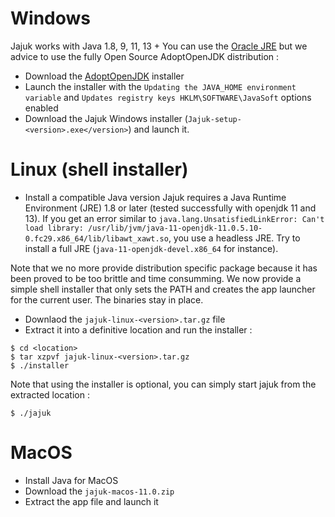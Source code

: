 # Windows
Jajuk works with Java 1.8, 9, 11, 13 +
You can use the [Oracle JRE](https://www.java.com/) but we advice to use the fully Open Source AdoptOpenJDK  distribution :
* Download the [AdoptOpenJDK](https://adoptopenjdk.net/index.html) installer
* Launch the installer with the `Updating the JAVA_HOME environment variable` and `Updates registry keys HKLM\SOFTWARE\JavaSoft` options enabled
* Download the Jajuk Windows installer (`Jajuk-setup-<version>.exe</version>`) and launch it.

# Linux (shell installer)

* Install a compatible Java version
Jajuk requires a Java Runtime Environment (JRE) 1.8 or later (tested successfully with openjdk 11 and 13).
If you get an error similar to `java.lang.UnsatisfiedLinkError: Can't load library: /usr/lib/jvm/java-11-openjdk-11.0.5.10-0.fc29.x86_64/lib/libawt_xawt.so`, you use a headless JRE. Try to install a full JRE (`java-11-openjdk-devel.x86_64` for instance).

Note that we no more provide distribution specific package because it has been proved to be too brittle and time consumming. We now provide a simple shell installer that only sets the PATH and creates the app launcher for the current user. The binaries stay in place.

* Downlaod the `jajuk-linux-<version>.tar.gz` file
* Extract it into a definitive location and run the installer :
```
$ cd <location>
$ tar xzpvf jajuk-linux-<version>.tar.gz
$ ./installer 
```
Note that using the installer is optional, you can simply start jajuk from the extracted location :
```
$ ./jajuk
```

# MacOS
* Install Java for MacOS 
* Download the `jajuk-macos-11.0.zip` 
* Extract the app file and launch it
